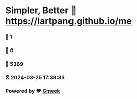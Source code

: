 # Simpler, Better :link: https://lartpang.github.io/me 
### :page_facing_up: [1](https://lartpang.github.io/me/tag.html) 
### :speech_balloon: 0 
### :hibiscus: 5369 
### :alarm_clock: 2024-03-25 17:38:33 
### Powered by :heart: [Gmeek](https://github.com/Meekdai/Gmeek)

